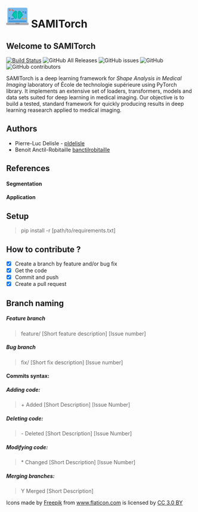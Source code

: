 # <img src="/icons/artificial-intelligence.png" width="60" vertical-align="bottom"> SAMITorch

## Welcome to SAMITorch

[![Build Status](https://travis-ci.com/sami-ets/SamiTorch.svg?branch=master)](https://travis-ci.com/sami-ets/SamiTorch)
![GitHub All Releases](https://img.shields.io/github/downloads/sami-ets/SamiTorch/total.svg)
![GitHub issues](https://img.shields.io/github/issues/sami-ets/SamiTorch.svg)
![GitHub](https://img.shields.io/github/license/sami-ets/SamiTorch.svg)
![GitHub contributors](https://img.shields.io/github/contributors/sami-ets/SamiTorch.svg)


SAMITorch is a deep learning framework for *Shape Analysis in Medical Imaging* laboratory of École de technologie supérieure using PyTorch library.
It implements an extensive set of loaders, transformers, models and data sets suited for deep learning in medical imaging.
Our objective is to build a tested, standard framework for quickly producing results in deep learning reasearch applied to medical imaging. 

## Authors

* Pierre-Luc Delisle - [pldelisle](https://github.com/pldelisle) 
* Benoit Anctil-Robitaille [banctilrobitaille](https://github.com/banctilrobitaille)

## References

#### Segmentation


#### Application

## Setup
> pip install -r [path/to/requirements.txt]

## How to contribute ?
- [X] Create a branch by feature and/or bug fix
- [X] Get the code
- [X] Commit and push
- [X] Create a pull request

## Branch naming

##### Feature branch
> feature/ [Short feature description] [Issue number]

##### Bug branch
> fix/ [Short fix description] [Issue number]

#### Commits syntax:

##### Adding code:
> \+ Added [Short Description] [Issue Number]

##### Deleting code:
> \- Deleted [Short Description] [Issue Number]

##### Modifying code:
> \* Changed [Short Description] [Issue Number]

##### Merging branches:
> Y Merged [Short Description]

Icons made by <a href="http://www.flaticon.com/authors/freepik" title="Freepik">Freepik</a> from <a href="http://www.flaticon.com" title="Flaticon">www.flaticon.com</a> is licensed by <a href="http://creativecommons.org/licenses/by/3.0/" title="Creative Commons BY 3.0" target="_blank">CC 3.0 BY</a>